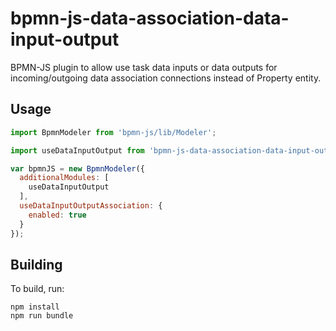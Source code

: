 # bpmn-js-data-association-data-input-output
BPMN-JS plugin to allow use task data inputs or data outputs for incoming/outgoing data association connections instead of Property entity.

## Usage

```javascript
import BpmnModeler from 'bpmn-js/lib/Modeler';

import useDataInputOutput from 'bpmn-js-data-association-data-input-output/lib';

var bpmnJS = new BpmnModeler({
  additionalModules: [
    useDataInputOutput
  ],
  useDataInputOutputAssociation: {
    enabled: true
  }
});
```

## Building

To build, run:

```
npm install
npm run bundle
```
